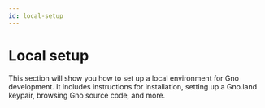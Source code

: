 ```yaml
---
id: local-setup
---
```


# Local setup
This section will show you how to set up a local environment for Gno development.
It includes instructions for installation, setting up a Gno.land keypair, 
browsing Gno source code, and more. 